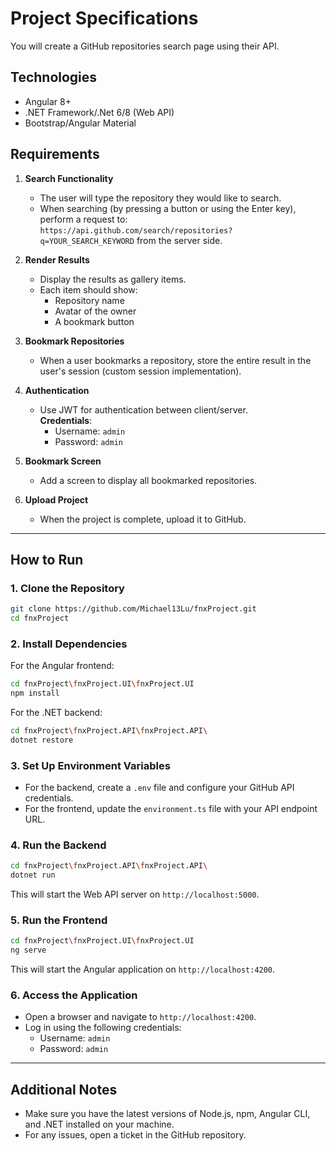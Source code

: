 # Project Specifications

You will create a GitHub repositories search page using their API.

## Technologies
- Angular 8+
- .NET Framework/.Net 6/8 (Web API)
- Bootstrap/Angular Material

## Requirements
1. **Search Functionality**  
   - The user will type the repository they would like to search.  
   - When searching (by pressing a button or using the Enter key), perform a request to:  
     `https://api.github.com/search/repositories?q=YOUR_SEARCH_KEYWORD` from the server side.

2. **Render Results**  
   - Display the results as gallery items.  
   - Each item should show:
     - Repository name
     - Avatar of the owner
     - A bookmark button

3. **Bookmark Repositories**  
   - When a user bookmarks a repository, store the entire result in the user's session (custom session implementation).

4. **Authentication**  
   - Use JWT for authentication between client/server.  
     **Credentials**:  
     - Username: `admin`  
     - Password: `admin`

5. **Bookmark Screen**  
   - Add a screen to display all bookmarked repositories.

6. **Upload Project**  
   - When the project is complete, upload it to GitHub.

---

## How to Run

### 1. Clone the Repository
```bash
git clone https://github.com/Michael13Lu/fnxProject.git
cd fnxProject
```

### 2. Install Dependencies
For the Angular frontend:
```bash
cd fnxProject\fnxProject.UI\fnxProject.UI
npm install
```

For the .NET backend:
```bash
cd fnxProject\fnxProject.API\fnxProject.API\
dotnet restore
```

### 3. Set Up Environment Variables
- For the backend, create a `.env` file and configure your GitHub API credentials.
- For the frontend, update the `environment.ts` file with your API endpoint URL.

### 4. Run the Backend
```bash
cd fnxProject\fnxProject.API\fnxProject.API\
dotnet run
```
This will start the Web API server on `http://localhost:5000`.

### 5. Run the Frontend
```bash
cd fnxProject\fnxProject.UI\fnxProject.UI
ng serve
```
This will start the Angular application on `http://localhost:4200`.

### 6. Access the Application
- Open a browser and navigate to `http://localhost:4200`.
- Log in using the following credentials:
  - Username: `admin`
  - Password: `admin`

---

## Additional Notes
- Make sure you have the latest versions of Node.js, npm, Angular CLI, and .NET installed on your machine.
- For any issues, open a ticket in the GitHub repository.

